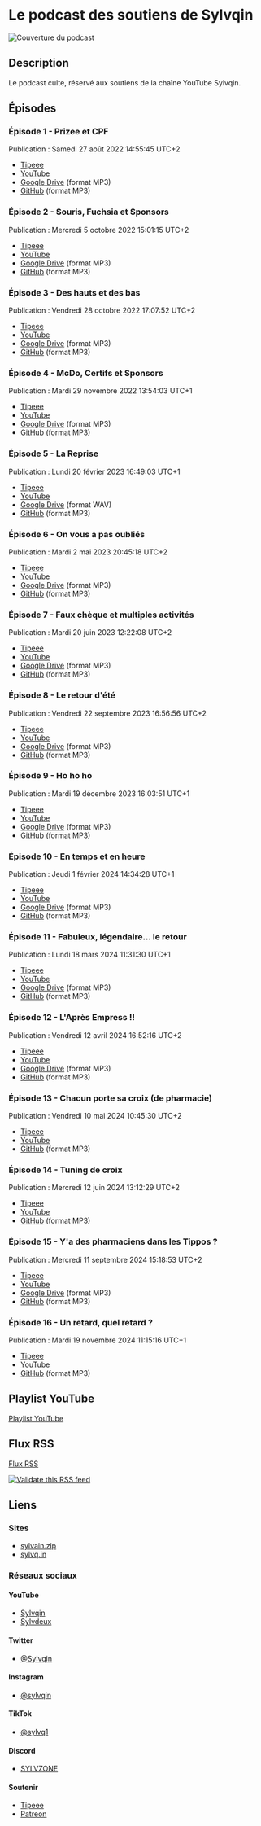 # Le podcast des soutiens de Sylvqin

![Couverture du podcast](Covers/Cover_1b6786d8-05e3-41d1-b64b-15d15cd1b0c6.jpeg)

## Description

Le podcast culte, réservé aux soutiens de la chaîne YouTube Sylvqin.

## Épisodes

### Épisode 1 - Prizee et CPF

Publication : Samedi 27 août 2022 14:55:45 UTC+2

- [Tipeee](https://fr.tipeee.com/sylvqin/news/148727)
- [YouTube](https://www.youtube.com/watch?v=j5BcqfIpnTM)
- [Google Drive](https://drive.google.com/file/d/11MgJIPaUJDncHX9ZMIXiVeSAjqcud6Ux/view) (format MP3)
- [GitHub](Files/Épisode_1.mp3) (format MP3)

### Épisode 2 - Souris, Fuchsia et Sponsors

Publication : Mercredi 5 octobre 2022 15:01:15 UTC+2

- [Tipeee](https://fr.tipeee.com/sylvqin/news/150775)
- [YouTube](https://www.youtube.com/watch?v=_YPl3frkB_8)
- [Google Drive](https://drive.google.com/file/d/1DbpzaXYlJAJZSLRet6flh23E-y-ZlJxI/view) (format MP3)
- [GitHub](Files/Épisode_2.mp3) (format MP3)

### Épisode 3 - Des hauts et des bas

Publication : Vendredi 28 octobre 2022 17:07:52 UTC+2

- [Tipeee](https://fr.tipeee.com/sylvqin/news/152000)
- [YouTube](https://www.youtube.com/watch?v=j-qRoML7Ibw)
- [Google Drive](https://drive.google.com/file/d/1bfF-nDhvn-LH-oKe3bSwLQgoQTjdRfux/view) (format MP3)
- [GitHub](Files/Épisode_3.mp3) (format MP3)

### Épisode 4 - McDo, Certifs et Sponsors

Publication : Mardi 29 novembre 2022 13:54:03 UTC+1

- [Tipeee](https://fr.tipeee.com/sylvqin/news/153605)
- [YouTube](https://www.youtube.com/watch?v=-eW0SJe2B3U)
- [Google Drive](https://drive.google.com/file/d/1RQpD7tfocO5WPOcWysaOuRFdc7QYlXIO/view) (format MP3)
- [GitHub](Files/Épisode_4.mp3) (format MP3)

### Épisode 5 - La Reprise

Publication : Lundi 20 février 2023 16:49:03 UTC+1

- [Tipeee](https://fr.tipeee.com/sylvqin/news/157575)
- [YouTube](https://www.youtube.com/watch?v=a5cDwzh55CY)
- [Google Drive](https://drive.google.com/file/d/1xhRArqN7mRI_Tmqq_05Sx9xJA8vIG8pr/view) (format WAV)
- [GitHub](Files/Épisode_5.mp3) (format MP3)

### Épisode 6 - On vous a pas oubliés

Publication : Mardi 2 mai 2023 20:45:18 UTC+2

- [Tipeee](https://fr.tipeee.com/sylvqin/news/161062)
- [YouTube](https://www.youtube.com/watch?v=-IERxQW_JOA)
- [Google Drive](https://drive.google.com/file/d/1AMWeQBaT5basVB_fi6WnPHOjIn0Atyqk/view) (format MP3)
- [GitHub](Files/Épisode_6.mp3) (format MP3)

### Épisode 7 - Faux chèque et multiples activités

Publication : Mardi 20 juin 2023 12:22:08 UTC+2

- [Tipeee](https://fr.tipeee.com/sylvqin/news/165051)
- [YouTube](https://www.youtube.com/watch?v=2S1z0XA5ytg)
- [Google Drive](https://drive.google.com/file/d/1_k69yxIQgA3q4wcqmSCgNeq4r2KrbZl1/view) (format MP3)
- [GitHub](Files/Épisode_7.mp3) (format MP3)

### Épisode 8 - Le retour d'été

Publication : Vendredi 22 septembre 2023 16:56:56 UTC+2

- [Tipeee](https://fr.tipeee.com/sylvqin/news/172785)
- [YouTube](https://www.youtube.com/watch?v=MvEJv101MDE)
- [Google Drive](https://drive.google.com/file/d/16s9l1WMtHfSryYqJ-Ao6R4QKXass3H9A/view) (format MP3)
- [GitHub](Files/Épisode_8.mp3) (format MP3)

### Épisode 9 - Ho ho ho

Publication : Mardi 19 décembre 2023 16:03:51 UTC+1

- [Tipeee](https://fr.tipeee.com/sylvqin/news/182967)
- [YouTube](https://www.youtube.com/watch?v=vFOoKbhGX80)
- [Google Drive](https://drive.google.com/file/d/1ZOSQR4hp63bbqTj6lodzaWmN6QNm6eIU/view) (format MP3)
- [GitHub](Files/Épisode_9.mp3) (format MP3)

### Épisode 10 - En temps et en heure

Publication : Jeudi 1 février 2024 14:34:28 UTC+1

- [Tipeee](https://fr.tipeee.com/sylvqin/news/187435)
- [YouTube](https://www.youtube.com/watch?v=6pGrB0WfqFk)
- [Google Drive](https://drive.google.com/file/d/1bT0LHtE1FGwMZeW9mwX9ciUdfp4lVMzw/view) (format MP3)
- [GitHub](Files/Épisode_10.mp3) (format MP3)

### Épisode 11 - Fabuleux, légendaire… le retour

Publication : Lundi 18 mars 2024 11:31:30 UTC+1

- [Tipeee](https://fr.tipeee.com/sylvqin/news/191951)
- [YouTube](https://www.youtube.com/watch?v=VUa9mCbcWBk)
- [Google Drive](https://drive.google.com/file/d/1hiEStiirukKMCpnzowEKd308MOu2d71C/view) (format MP3)
- [GitHub](Files/Épisode_11.mp3) (format MP3)

### Épisode 12 - L'Après Empress !!

Publication : Vendredi 12 avril 2024 16:52:16 UTC+2

- [Tipeee](https://fr.tipeee.com/sylvqin/news/194499)
- [YouTube](https://www.youtube.com/watch?v=GtbQ4QEPoNE)
- [Google Drive](https://drive.google.com/file/d/1dZA2H5l77jl-apZ2oE5Bor474yo6RCso/view) (format MP3)
- [GitHub](Files/Épisode_12.mp3) (format MP3)

### Épisode 13 - Chacun porte sa croix (de pharmacie)

Publication : Vendredi 10 mai 2024 10:45:30 UTC+2

- [Tipeee](https://fr.tipeee.com/sylvqin/news/197467)
- [YouTube](https://www.youtube.com/watch?v=rGnK9A8veL4)
- [GitHub](Files/Épisode_13.mp3) (format MP3)

### Épisode 14 - Tuning de croix

Publication : Mercredi 12 juin 2024 13:12:29 UTC+2

- [Tipeee](https://fr.tipeee.com/sylvqin/news/200601)
- [YouTube](https://www.youtube.com/watch?v=nHIlIGXdmz0)
- [GitHub](Files/Épisode_14.mp3) (format MP3)

### Épisode 15 - Y'a des pharmaciens dans les Tippos ?

Publication : Mercredi 11 septembre 2024 15:18:53 UTC+2

- [Tipeee](https://fr.tipeee.com/sylvqin/news/207639)
- [YouTube](https://www.youtube.com/watch?v=JpsK-Le86qk)
- [Google Drive](https://drive.google.com/file/d/1VzgnRVMsbbzjeBNEIhLM8Pvojl2rxlPB/view) (format MP3)
- [GitHub](Files/Épisode_15.mp3) (format MP3)

### Épisode 16 - Un retard, quel retard ?

Publication : Mardi 19 novembre 2024 11:15:16 UTC+1

- [Tipeee](https://fr.tipeee.com/sylvqin/news/213209)
- [YouTube](https://www.youtube.com/watch?v=37iOH-bQnpw)
- [GitHub](Files/Épisode_16.mp3) (format MP3)

## Playlist YouTube

[Playlist YouTube](https://www.youtube.com/playlist?list=PLU0vpugYYFUrtBnjxPAZFRKKG89RqgKUm)

## Flux RSS

[Flux RSS](Podcast.xml)

[![Validate this RSS feed](../valid-rss-rogers.png)](https://www.rssboard.org/rss-validator/check.cgi?url=https%3A%2F%2Farmanddelessert.github.io%2FRssFeed%2FSylvqin-Podcast%2FPodcast.xml)

## Liens

### Sites

- [sylvain.zip](https://sylvain.zip/)
- [sylvq.in](https://sylvq.in/)

### Réseaux sociaux

#### YouTube

- [Sylvqin](https://www.youtube.com/@Sylvqin)
- [Sylvdeux](https://www.youtube.com/@administrateur)

#### Twitter

- [@Sylvqin](https://www.twitter.com/sylvqin)

#### Instagram

- [@sylvqin](https://www.instagram.com/sylvqin)

#### TikTok

- [@sylvq1](https://www.tiktok.com/@sylvq1)

#### Discord

- [SYLVZONE](https://www.discord.com/invite/MrQYQRV9F5)

#### Soutenir

- [Tipeee](https://fr.tipeee.com/sylvqin)
- [Patreon](https://www.patreon.com/Sylvqin)
